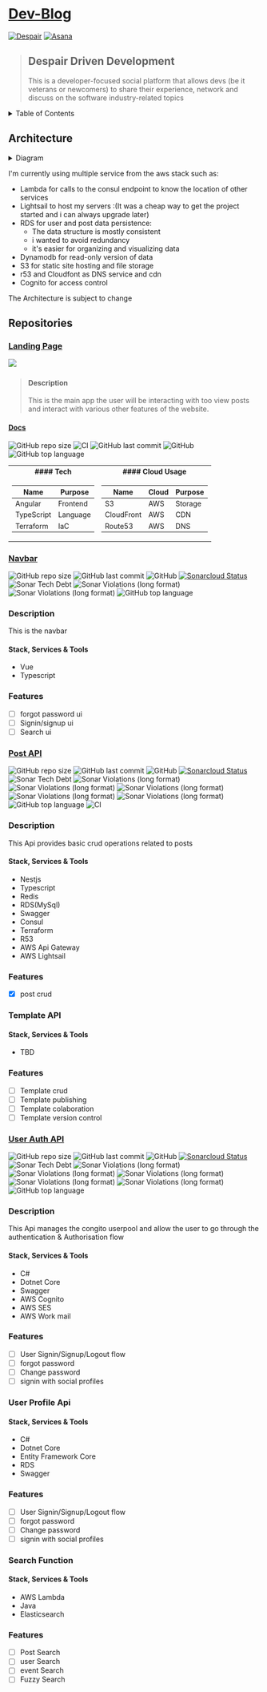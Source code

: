 # [Dev-Blog](https://despairdrivendevelopment.net/)

[![Despair](https://img.shields.io/website?label=Despair&url=http%3A%2F%2Fdespairdrivendevelopment.net)](https://despairdrivendevelopment.net)
[![Asana](https://img.shields.io/badge/Asana-Board-blue)](https://app.asana.com/0/1177513246019705/board)

> ## Despair Driven Development
> This is a developer-focused social platform that allows devs (be it veterans or newcomers) to share their experience, network and discuss on the software industry-related topics

<details>
<summary>Table of Contents</summary>

   * [<a href="https://despairdrivendevelopment.net/" rel="nofollow">Dev-Blog</a>](#dev-blog)
      * [Despair Driven Development](#despair-driven-development)
      * [Architecture](#architecture)
      * [Repositories](#repositories)
         * [<a href="https://github.com/PierreStephaneVoltaire/dev-blog">Landing Page</a>](#landing-page)
            * [Description](#description)
            * [<a href="http://devblog-landingpage-docs.s3-website.ca-central-1.amazonaws.com/" rel="nofollow">Docs</a>](#docs)
            * [Tech](#tech)
            * [Cloud Usage](#cloud-usage)
         * [<a href="https://github.com/PierreStephaneVoltaire/dev-blog-navbar">Navbar</a>](#navbar)
         * [Description](#description-1)
            * [Stack, Services &amp; Tools](#stack-services--tools)
         * [Features](#features)
         * [<a href="https://github.com/PierreStephaneVoltaire/dev-blog-post-api">Post API</a>](#post-api)
         * [Description](#description-2)
            * [Stack, Services &amp; Tools](#stack-services--tools-1)
         * [Features](#features-1)
         * [Template API](#template-api)
            * [Stack, Services &amp; Tools](#stack-services--tools-2)
         * [Features](#features-2)
         * [<a href="https://github.com/PierreStephaneVoltaire/dev-blog-userAuth">User Auth API</a>](#user-auth-api)
         * [Description](#description-3)
            * [Stack, Services &amp; Tools](#stack-services--tools-3)
         * [Features](#features-3)
         * [User Profile Api](#user-profile-api)
            * [Stack, Services &amp; Tools](#stack-services--tools-4)
         * [Features](#features-4)
         * [Search Function](#search-function)
            * [Stack, Services &amp; Tools](#stack-services--tools-5)
         * [Features](#features-5)

</details>

## Architecture 

<details>
<summary>Diagram</summary>

![Architecture](bin/devblog.png)

</details>

I'm currently using multiple service from the aws stack such as:
* Lambda for calls to the consul endpoint to know the location of other services
* Lightsail to host my servers :(It was a cheap way to get the project started and i can always upgrade later)
* RDS for user and post data persistence:
    * The data structure is mostly consistent
     * i wanted to avoid redundancy
     * it's easier for organizing and visualizing data
 * Dynamodb for read-only version of data
 * S3 for static site hosting and file storage
 * r53 and Cloudfont as DNS service and cdn 
 * Cognito for access control
 
 The Architecture is subject to change

## Repositories

### [Landing Page](https://github.com/PierreStephaneVoltaire/dev-blog)

[<img src="https://angular.io/assets/images/logos/angular/angular.svg" width="40">](https://angular.io)

> #### Description
> This is the main app the user will be interacting with too view posts and interact with various other features of the website.

#### [Docs](http://devblog-landingpage-docs.s3-website.ca-central-1.amazonaws.com/)

![GitHub repo size](https://img.shields.io/github/repo-size/PierreStephaneVoltaire/pvoltaire) ![CI](https://github.com/PierreStephaneVoltaire/dev-blog/workflows/CI/badge.svg) ![GitHub last commit](https://img.shields.io/github/last-commit/PierreStephaneVoltaire/pvoltaire) ![GitHub](https://img.shields.io/github/license/PierreStephaneVoltaire/pvoltaire) ![GitHub top language](https://img.shields.io/github/languages/top/PierreStephaneVoltaire/dev-blog)

<table>
<tr><th>#### Tech </th><th>#### Cloud Usage</th></tr>
<tr><td>

| Name | Purpose | 
|------|---------|
|Angular|Frontend|
|TypeScript|Language|
|Terraform|IaC|


</td><td>

| Name | Cloud | Purpose | 
|------|---------|-------|
|S3|AWS|Storage|
|CloudFront|AWS|CDN|
|Route53|AWS|DNS|

</td></tr> </table>

### [Navbar](https://github.com/PierreStephaneVoltaire/dev-blog-navbar)
![GitHub repo size](https://img.shields.io/github/repo-size/PierreStephaneVoltaire/dev-blog-navbar)
![GitHub last commit](https://img.shields.io/github/last-commit/PierreStephaneVoltaire/dev-blog-navbar)
![GitHub](https://img.shields.io/github/license/PierreStephaneVoltaire/dev-blog-navbar)
[![Sonarcloud Status](https://sonarcloud.io/api/project_badges/measure?project=com.lapots.breed.judge:judge-rule-engine&metric=alert_status)](https://sonarcloud.io/dashboard?id=PierreStephaneVoltaire_dev-blog-navbar)
![Sonar Tech Debt](https://img.shields.io/sonar/tech_debt/PierreStephaneVoltaire_dev-blog-navbar?server=https%3A%2F%2Fsonarcloud.io)
![Sonar Violations (long format)](https://img.shields.io/sonar/blocker_violations/PierreStephaneVoltaire_dev-blog-navbar?server=https%3A%2F%2Fsonarcloud.io)
![Sonar Violations (long format)](https://img.shields.io/sonar/critical_violations/PierreStephaneVoltaire_dev-blog-navbar?server=https%3A%2F%2Fsonarcloud.io)
![GitHub top language](https://img.shields.io/github/languages/top/PierreStephaneVoltaire/dev-blog-navbar)
### Description
This is the navbar
#### Stack, Services & Tools
* Vue
* Typescript
### Features
- [ ] forgot password ui
- [ ] Signin/signup ui
- [ ] Search ui
### [Post API](https://github.com/PierreStephaneVoltaire/dev-blog-post-api)
![GitHub repo size](https://img.shields.io/github/repo-size/PierreStephaneVoltaire/dev-blog-post-api)
![GitHub last commit](https://img.shields.io/github/last-commit/PierreStephaneVoltaire/dev-blog-post-api)
![GitHub](https://img.shields.io/github/license/PierreStephaneVoltaire/dev-blog-post-api)
[![Sonarcloud Status](https://sonarcloud.io/api/project_badges/measure?project=com.lapots.breed.judge:judge-rule-engine&metric=alert_status)](https://sonarcloud.io/dashboard?id=PierreStephaneVoltaire_dev-blog-post-api)
![Sonar Tech Debt](https://img.shields.io/sonar/tech_debt/PierreStephaneVoltaire_dev-blog-post-api?server=https%3A%2F%2Fsonarcloud.io)
![Sonar Violations (long format)](https://img.shields.io/sonar/blocker_violations/PierreStephaneVoltaire_dev-blog-post-api?server=https%3A%2F%2Fsonarcloud.io)
![Sonar Violations (long format)](https://img.shields.io/sonar/critical_violations/PierreStephaneVoltaire_dev-blog-post-api?server=https%3A%2F%2Fsonarcloud.io)
![Sonar Violations (long format)](https://img.shields.io/sonar/major_violations/PierreStephaneVoltaire_dev-blog-post-api?server=https%3A%2F%2Fsonarcloud.io)
![Sonar Violations (long format)](https://img.shields.io/sonar/minor_violations/PierreStephaneVoltaire_dev-blog-post-api?server=https%3A%2F%2Fsonarcloud.io)
![Sonar Violations (long format)](https://img.shields.io/sonar/info_violations/PierreStephaneVoltaire_dev-blog-post-api?server=https%3A%2F%2Fsonarcloud.io)
![GitHub top language](https://img.shields.io/github/languages/top/PierreStephaneVoltaire/dev-blog-post-api)
![CI](https://github.com/PierreStephaneVoltaire/dev-blog-post-api/workflows/CI/badge.svg)
### Description
This Api provides basic crud operations related to posts
#### Stack, Services & Tools
* Nestjs
* Typescript
* Redis
* RDS(MySql)
* Swagger
* Consul
* Terraform
* R53
* AWS Api Gateway
* AWS Lightsail
### Features
- [X] post crud
### Template API
#### Stack, Services & Tools
* TBD
### Features
- [ ] Template crud
- [ ] Template publishing
- [ ] Template colaboration
- [ ] Template version control
### [User Auth API](https://github.com/PierreStephaneVoltaire/dev-blog-userAuth)
![GitHub repo size](https://img.shields.io/github/repo-size/PierreStephaneVoltaire/dev-blog-userAuth)
![GitHub last commit](https://img.shields.io/github/last-commit/PierreStephaneVoltaire/dev-blog-userAuth)
![GitHub](https://img.shields.io/github/license/PierreStephaneVoltaire/dev-blog-userAuth)
[![Sonarcloud Status](https://sonarcloud.io/api/project_badges/measure?project=com.lapots.breed.judge:judge-rule-engine&metric=alert_status)](https://sonarcloud.io/dashboard?id=PierreStephaneVoltaire_dev-blog-userAuth)
![Sonar Tech Debt](https://img.shields.io/sonar/tech_debt/PierreStephaneVoltaire_dev-blog-userAuth?server=https%3A%2F%2Fsonarcloud.io)
![Sonar Violations (long format)](https://img.shields.io/sonar/blocker_violations/PierreStephaneVoltaire_dev-blog-userAuth?server=https%3A%2F%2Fsonarcloud.io)
![Sonar Violations (long format)](https://img.shields.io/sonar/critical_violations/PierreStephaneVoltaire_dev-blog-userAuth?server=https%3A%2F%2Fsonarcloud.io)
![Sonar Violations (long format)](https://img.shields.io/sonar/major_violations/PierreStephaneVoltaire_dev-blog-userAuth?server=https%3A%2F%2Fsonarcloud.io)
![Sonar Violations (long format)](https://img.shields.io/sonar/minor_violations/PierreStephaneVoltaire_dev-blog-userAuth?server=https%3A%2F%2Fsonarcloud.io)
![Sonar Violations (long format)](https://img.shields.io/sonar/info_violations/PierreStephaneVoltaire_dev-blog-userAuth?server=https%3A%2F%2Fsonarcloud.io)
![GitHub top language](https://img.shields.io/github/languages/top/PierreStephaneVoltaire/dev-blog-userAuth)
### Description
This Api manages the congito userpool and allow the user to go through the authentication & Authorisation flow
#### Stack, Services & Tools
* C#
* Dotnet Core
* Swagger
* AWS Cognito
* AWS SES
* AWS Work mail

### Features
- [ ] User Signin/Signup/Logout flow
- [ ] forgot password
- [ ] Change password
- [ ] signin with social profiles
### User Profile Api
#### Stack, Services & Tools
* C#
* Dotnet Core
* Entity Framework Core
* RDS
* Swagger
### Features
- [ ] User Signin/Signup/Logout flow
- [ ] forgot password
- [ ] Change password
- [ ] signin with social profiles

### Search Function
#### Stack, Services & Tools
* AWS Lambda
* Java
* Elasticsearch
### Features
- [ ] Post Search
- [ ] user Search
- [ ] event Search
- [ ] Fuzzy Search
